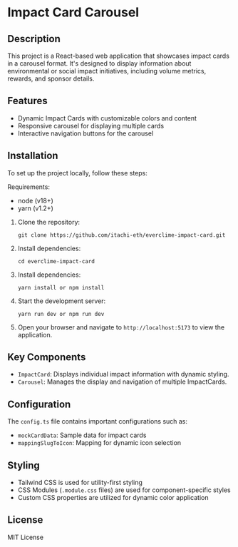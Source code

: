 # Impact Card Carousel

## Description

This project is a React-based web application that showcases impact cards in a carousel format. It's designed to display information about environmental or social impact initiatives, including volume metrics, rewards, and sponsor details.

## Features

- Dynamic Impact Cards with customizable colors and content
- Responsive carousel for displaying multiple cards
- Interactive navigation buttons for the carousel

## Installation

To set up the project locally, follow these steps:

Requirements:

- node (v18+)
- yarn (v1.2+)

1. Clone the repository:

   ```
   git clone https://github.com/itachi-eth/everclime-impact-card.git
   ```

2. Install dependencies:
   ```
   cd everclime-impact-card
   ```
3. Install dependencies:
   ```
   yarn install or npm install
   ```
4. Start the development server:
   ```
   yarn run dev or npm run dev
   ```
5. Open your browser and navigate to `http://localhost:5173` to view the application.

## Key Components

- `ImpactCard`: Displays individual impact information with dynamic styling.
- `Carousel`: Manages the display and navigation of multiple ImpactCards.

## Configuration

The `config.ts` file contains important configurations such as:

- `mockCardData`: Sample data for impact cards
- `mappingSlugToIcon`: Mapping for dynamic icon selection

## Styling

- Tailwind CSS is used for utility-first styling
- CSS Modules (`.module.css` files) are used for component-specific styles
- Custom CSS properties are utilized for dynamic color application

## License

MIT License
